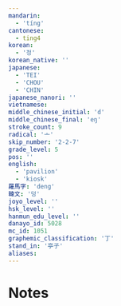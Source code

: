 ```yaml
---
mandarin:
  - 'tíng'
cantonese:
  - ting4
korean:
  - '정'
korean_native: ''
japanese:
  - 'TEI'
  - 'CHOU'
  - 'CHIN'
japanese_nanori: ''
vietnamese:
middle_chinese_initial: 'd'
middle_chinese_final: 'eŋ'
stroke_count: 9
radical: '亠'
skip_number: '2-2-7'
grade_level: 5
pos: ''
english:
  - 'pavilion'
  - 'kiosk'
羅馬字: 'deng'
韓文: '덩'
joyo_level: ''
hsk_level: ''
hanmun_edu_level: ''
danayo_id: 5028
mc_id: 1051
graphemic_classification: '丁'
stand_in: '亭子'
aliases:
---
```


# Notes
